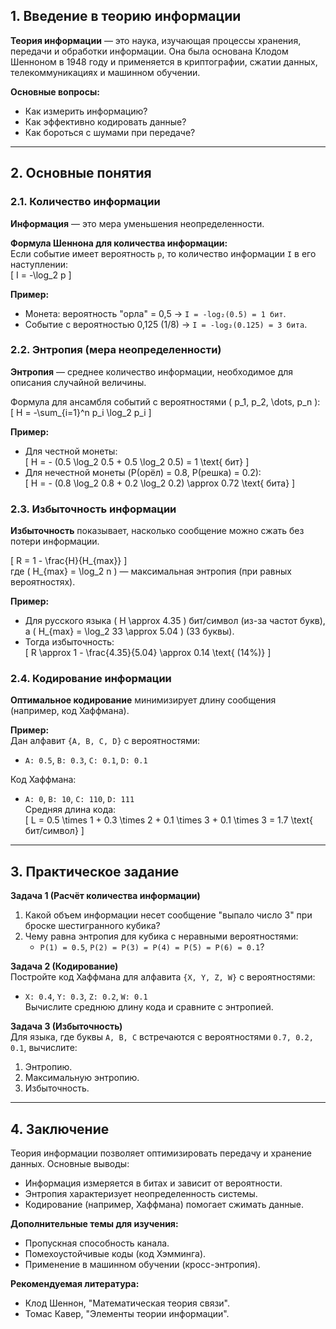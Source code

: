 ## **1. Введение в теорию информации**  
**Теория информации** — это наука, изучающая процессы хранения, передачи и обработки информации. Она была основана Клодом Шенноном в 1948 году и применяется в криптографии, сжатии данных, телекоммуникациях и машинном обучении.  

**Основные вопросы:**  
- Как измерить информацию?  
- Как эффективно кодировать данные?  
- Как бороться с шумами при передаче?  

---

## **2. Основные понятия**  
### **2.1. Количество информации**  
**Информация** — это мера уменьшения неопределенности.  

**Формула Шеннона для количества информации:**  
Если событие имеет вероятность `p`, то количество информации `I` в его наступлении:  
\[
I = -\log_2 p
\]  

**Пример:**  
- Монета: вероятность "орла" = 0,5 → `I = -log₂(0.5) = 1 бит`.  
- Событие с вероятностью 0,125 (1/8) → `I = -log₂(0.125) = 3 бита`.  

### **2.2. Энтропия (мера неопределенности)**  
**Энтропия** — среднее количество информации, необходимое для описания случайной величины.  

Формула для ансамбля событий с вероятностями \( p_1, p_2, \dots, p_n \):  
\[
H = -\sum_{i=1}^n p_i \log_2 p_i
\]  

**Пример:**  
- Для честной монеты:  
  \[
  H = - (0.5 \log_2 0.5 + 0.5 \log_2 0.5) = 1 \text{ бит}
  \]  
- Для нечестной монеты (P(орёл) = 0.8, P(решка) = 0.2):  
  \[
  H = - (0.8 \log_2 0.8 + 0.2 \log_2 0.2) \approx 0.72 \text{ бита}
  \]  

### **2.3. Избыточность информации**  
**Избыточность** показывает, насколько сообщение можно сжать без потери информации.  

\[
R = 1 - \frac{H}{H_{max}}
\]  
где \( H_{max} = \log_2 n \) — максимальная энтропия (при равных вероятностях).  

**Пример:**  
- Для русского языка \( H \approx 4.35 \) бит/символ (из-за частот букв), а \( H_{max} = \log_2 33 \approx 5.04 \) (33 буквы).  
- Тогда избыточность:  
  \[
  R \approx 1 - \frac{4.35}{5.04} \approx 0.14 \text{ (14%)}
  \]  

### **2.4. Кодирование информации**  
**Оптимальное кодирование** минимизирует длину сообщения (например, код Хаффмана).  

**Пример:**  
Дан алфавит `{A, B, C, D}` с вероятностями:  
- `A: 0.5`, `B: 0.3`, `C: 0.1`, `D: 0.1`  

Код Хаффмана:  
- `A: 0`, `B: 10`, `C: 110`, `D: 111`  
Средняя длина кода:  
\[
L = 0.5 \times 1 + 0.3 \times 2 + 0.1 \times 3 + 0.1 \times 3 = 1.7 \text{ бит/символ}
\]  

---

## **3. Практическое задание**  
**Задача 1 (Расчёт количества информации)**  
1. Какой объем информации несет сообщение "выпало число 3" при броске шестигранного кубика?  
2. Чему равна энтропия для кубика с неравными вероятностями:  
   - `P(1) = 0.5`, `P(2) = P(3) = P(4) = P(5) = P(6) = 0.1`?  

**Задача 2 (Кодирование)**  
Постройте код Хаффмана для алфавита `{X, Y, Z, W}` с вероятностями:  
- `X: 0.4`, `Y: 0.3`, `Z: 0.2`, `W: 0.1`  
Вычислите среднюю длину кода и сравните с энтропией.  

**Задача 3 (Избыточность)**  
Для языка, где буквы `A, B, C` встречаются с вероятностями `0.7, 0.2, 0.1`, вычислите:  
1. Энтропию.  
2. Максимальную энтропию.  
3. Избыточность.  

---

## **4. Заключение**  
Теория информации позволяет оптимизировать передачу и хранение данных. Основные выводы:  
- Информация измеряется в битах и зависит от вероятности.  
- Энтропия характеризует неопределенность системы.  
- Кодирование (например, Хаффмана) помогает сжимать данные.  

**Дополнительные темы для изучения:**  
- Пропускная способность канала.  
- Помехоустойчивые коды (код Хэмминга).  
- Применение в машинном обучении (кросс-энтропия).  

**Рекомендуемая литература:**  
- Клод Шеннон, "Математическая теория связи".  
- Томас Кавер, "Элементы теории информации".  

